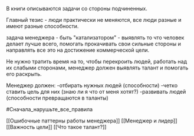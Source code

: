 В книги описываются задачи со стороны подчиненных.

Главный тезис - люди практически не меняются, все люди разные и имеют разные способности.

задача менеджера - быть "катализатором" - выявлять то что человек делает лучше всего, помогать прокачивать свои сильные стороны и направлять все это на достижение коммерческой цели. 

Не нужно тратить время на то, чтобы перекроить людей, работать над их слабыми сторонами, менеджер должен выявлять талант и помогать его раскрыть.

Менеджер должен:
-отбирать нужных людей (способности)
-четко ставить цель для них (знаю ли я что от меня хотят?)
-развивать людей (способности превращаются в таланты)
 
 
 #Сначала_нарушьте_все_правила

[[Ошибочные паттерны работы менеджера]]
[[Менеджер и лидер]]
[[Важность цели]]
[[Что такое талант?]]